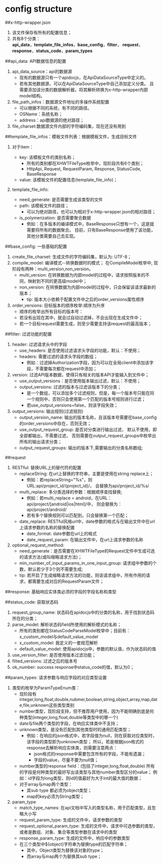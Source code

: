 config structure
================

##x-http-wrapper.json
   1. 该文件保存有所有的配置信息；
   2. 共有8个分类：  
 **api_data**，**template_file_infos**，**base_config**，**filter**，
 **request**，**response**，**status_code**，**param_types**
 
##api_data: API数据信息的配置
   1. api_data_source：api的数据源
        * 现有的数据源只有一个apidocjs，在ApiDataSourceType中定义的。
        * 若有其他数据源，可以在ApiDataSourceType中自己添加定义分类。
        且需要添加该分类的数据解析器，将其解析转换为x-http-wrapper内部model结构。
   2. file_path_infos：数据源文件地址的多操作系统配置
        * 可以根据不同的系统，有不同的路径。
        * OSName：系统名称；
        * address：api数据源的绝对路径；
   3. file_charset:数据源文件内部的字符编码集，现在还没有用到

##template_file_infos：模板文件列表：根据模板文件，生成目标文件
   1. 对于item：
       * key: 该模板文件的类别名称；
            * 所有的类别都在XHWTFileType枚举中，现阶段共有6个类别；
            * HttpApi, Request, RequestParam, Response, StatusCode, BaseResponse
       * value: 该模板文件的配置信息(template_file_info)；

   2. template_file_info:
        * need_generate: 是否需要生成该类型的文件
        * path: 该模板文件的路径；
            * 可以为绝对路径，也可以为相对于x-http-wrapper.json的相对路径；
        * is_polymerization: 是否需要聚合数据
           * 例如：在多版本的编译模式中，BaseResponse只想有一个，这是就需要将所有的数据聚合。
           目前，只有BaseResponse使用了该功能，其他分类需要自己去实现。

##base_config: 一些基础的配置
   1. create_file_charset: 生成文件的字符编码集，默认为: UTF-8；
   2. compile_model: 编译模式--转换数据时的模式；
   在CompileModel枚举中, 现阶段有两种：multi_version,non_version。
        * multi_version: 在转换数据为内部model的过程中，请求按照版本的不同，映射到不同的更高级model中；
        * non_version: 在转换数据为内部model的过程中，只会保留该请求最新的版本；
            * tip: 版本大小依赖于配置文件中之后的order_versions属性顺序
   3. order_versions: 目标版本的顺序枚举:顺序为升序
        * 顺序的枚举出所有目标的版本号：
        * 若没有出现在其中，就会过自动过滤掉，不会出现在生成文件中；
        * 若一个目标request需要生成，则至少需要支持该request的最高版本；

##filter: 过滤功能的配置
   1. header: 过滤请求头中的字段
        * use_headers: 是否使用过滤请求头字段的功能，默认：不使用；
        * headers: 需要过滤的请求头字段的数组；
            * 例如：过滤掉Authorization字段，因为可以在全局client中添加该字段，不需要每次都在request中添加；
   2. version: 过滤API版本数据，使得只有相关的版本API才能输入到文件中；
        * use_output_versions：是否使用版本输出过滤，默认：不使用；
        * output_versions: 过滤的版本与过滤该版本下的分类；
            * 是一个数组，可以添加多个过滤规则，但是，每一个版本号只能在同一个规则中，否则只会使用第一个匹配的版本号规则进行过滤；
            * 若use_output_versions=false，则该字段失效；
   3. output_versions: 输出规则(过滤规则)
        * output_version_name: 输出的版本名称，且该版本号需要在base_config的order_versions中存在，否则无效；
        * use_output_request_group: 是否对分类进行输出过滤，
        默认不使用，即全部都输出，不需要过滤，
        否则需要在output_request_groups中枚举出所有的输出请求分类；
        * output_request_groups: 输出的版本下,需要输出的分类名称数组; 
    
##request
   1. RESTful: 替换URL上的替代符的配置
        * replaceString: 在url上替换的字符串，主要是使用在string replace上；
            * 例如：若replaceString="%s"，则URL:api/project_id/{project_id}/，
            会替换为api/project_id/%s/
        * multi_replace: 多分类选择的参数：根据顺序查找替换;
            * 例如：若multi_replace = android，在URL：api/project/[android|ios|html]/中，
            则会替换为：api/project/android/
            * 若有多个替换规则可以匹配到，只会替换第一个匹配；
        * date_replace: RESTful风格url中，date参数的格式与在输出文件中在url上请求参数的名称的替换配置
            * date_format: date参数在url上的格式
            * date_request_param: 在输出文件中，在url上请求参数的名称
   2. optional_request_method: 
        * need_generate：是否需要在XHWTFileType的Request文件中生成可选的请求方法(或叫缩略请求方法)；
        * min_number_of_input_params_in_one_input_group: 
        请求组中参数的个数，默认若少于3个则不需要生成;
        * tip: 若开启了生成缩略请求方法的功能，则该请求组中，所有作用的请求，都需要生成对应的RequestParam文件；

##response: 基础响应实体类必须的字段的字段名称和类型

##status_code: 获取状态码
   1. request_group_name: 状态码在apidocjs中的分类的名称，用于找到状态码所在的分类；
   2. parse_model: 解析状态码field所使用的解析模式的名称；
        * 所有的类别都在StatusCodeParseModel枚举中；目前有：x_custom_model与default_value_model
        * x_custom_model: 我定义的一套规范解析
        * default_value_model: 使用apidocjs中，参数的默认值，作为状态码的值
   3. use_version_filter: 是否使用版本过滤功能；
   4. filted_versions: 过滤之后的版本号
   5. ok_number: success response中status_code的值，默认为0；

##param_types: 请求参数与响应字段的对应类型设置
   1. 类型的枚举为ParamTypeEnum类：
        * 现阶段有integer,long,float,double,nubmer,boolean,string,object,array,map,date,file,unknown这些类型类别
        * number类型，现阶段支持，但不推荐用户使用，因为不能明确到底是何种类型(integer,long,float,double等类型中的哪一个)
        * date与file两个类型的字段，在响应实体类中不支持；
        * unknown类型，是没有匹配到其他类型时的通用匹配类型；
            * 例如：在响应的json格式中，若字段值为null，则在获取对应类型时，该字段的类型即为unknown类型；
            所以，若是根据json格式的response去解析响应实体类，则需要注意两点：
                * json格式的response中需要包含所有的字段，不能有遗漏；
                * 字段的value，尽量不要为null值；
        * number类型的response field：(包括了integer,long,float,double)
        所有的字段是何种类型的最好写出该类型与其他number类型区分的value；
        例如：id字段为long类型，则id的值最好为大于int的最大值的数据；
        * 对于array与map两个类型：
            * 其sub type 都必须为object类型；
            * map的key必须为String类型；
   2. param_type
        * match_type_names: 在api文档中写入的类型名称，用于匹配类型，且忽略大小写
        * request_param_type: 生成的文件中，请求参数的类型
        * request_optional_param_type: 生成的文件中，请求中可选参数的类型，或者是数组、对象、集合等类型参数在请求中的类型
        * response_param_type: 生成的文件中，响应中的参数类型
        * 在三个类型中${object}字符串为替换type的匹配字符串；
            * 其中，Object类型为替换该对象的type；
            * 而array与map两个为替换其sub type；